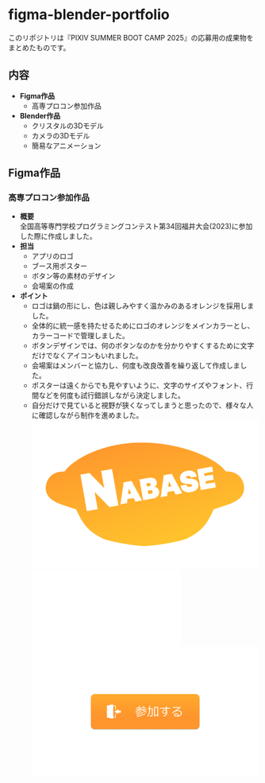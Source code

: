 # figma-blender-portfolio
このリポジトリは『PIXIV SUMMER BOOT CAMP 2025』の応募用の成果物をまとめたものです。
## 内容
- **Figma作品**
  - 高専プロコン参加作品
- **Blender作品**
  - クリスタルの3Dモデル
  - カメラの3Dモデル
  - 簡易なアニメーション

## Figma作品
### 高専プロコン参加作品
- **概要**  
全国高等専門学校プログラミングコンテスト第34回福井大会(2023)に参加した際に作成しました。
- **担当**
  - アプリのロゴ
  - ブース用ポスター
  - ボタン等の素材のデザイン
  - 会場案の作成
- **ポイント**
  - ロゴは鍋の形にし、色は親しみやすく温かみのあるオレンジを採用しました。
  - 全体的に統一感を持たせるためにロゴのオレンジをメインカラーとし、カラーコードで管理しました。
  - ボタンデザインでは、何のボタンなのかを分かりやすくするために文字だけでなくアイコンもいれました。
  - 会場案はメンバーと協力し、何度も改良改善を繰り返して作成しました。
  - ポスターは遠くからでも見やすいように、文字のサイズやフォント、行間などを何度も試行錯誤しながら決定しました。
  - 自分だけで見ていると視野が狭くなってしまうと思ったので、様々な人に確認しながら制作を進めました。
![アプリのロゴ](NABASE_logo.png)
![ブース用ポスター](NABASEポスター.pdf)
![ボタンデザイン](参加ボタン.png)


